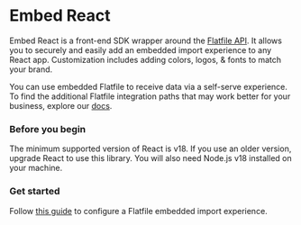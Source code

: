 # Embed React

Embed React is a front-end SDK wrapper around the [Flatfile API](https://flatfile.stoplight.io/docs/v10/). It allows you to securely and easily add an embedded import experience to any React app. Customization includes adding colors, logos, & fonts to match your brand.

You can use embedded Flatfile to receive data via a self-serve experience. To find the additional Flatfile integration paths that may work better for your business, explore our [docs](flatfile.stoplight.io).

### Before you begin

The minimum supported version of React is v18. If you use an older version, upgrade React to use this library. You will also need Node.js v18 installed on your machine.

### Get started

Follow [this guide](https://flatfile.stoplight.io/docs/platform-sdk-mono/d6ff961604945-embed-react) to configure a Flatfile embedded import experience.
